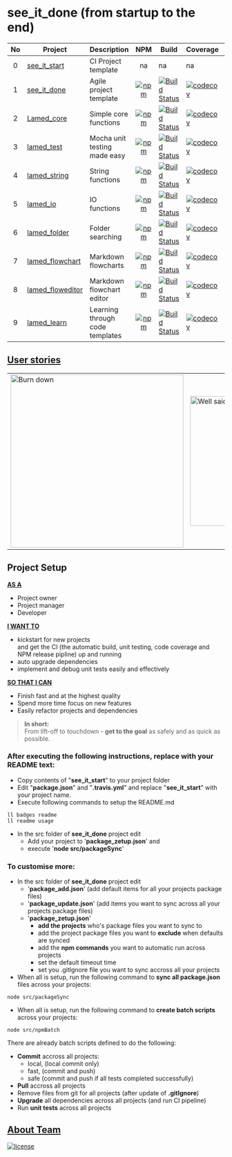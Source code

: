 # see_it_done (from startup to the end)

No | Project | Description | NPM | Build | Coverage | Quality | Downloads
:----: | ---- | ---- | :----: | ---- | ----- | ----- | :----:
 0 | [see_it_start](https://github.com/perezLamed/see_it_start) | CI Project template | na | na | na | na | na
 1 | [see_it_done](https://github.com/perezLamed/see_it_done) | Agile project template | [![npm](https://img.shields.io/npm/v/see_it_done.svg)](https://www.npmjs.org/package/see_it_done) | [![Build Status](https://travis-ci.org/perezLamed/see_it_done.svg?branch=master)](https://travis-ci.org/perezLamed/see_it_done) | [![codecov](https://codecov.io/gh/perezLamed/see_it_done/branch/master/graph/badge.svg)](https://codecov.io/gh/perezLamed/see_it_done) | [![CodeFactor](https://www.codefactor.io/repository/github/perezlamed/see_it_done/badge)](https://www.codefactor.io/repository/github/perezlamed/see_it_done) | [![downloads](http://img.shields.io/npm/dt/see_it_done.svg?style=flat)](https://www.npmjs.org/package/see_it_done)
 2 | [Lamed_core](https://github.com/perezLamed/lamed_core) | Simple core functions | [![npm](https://img.shields.io/npm/v/lamed_core.svg)](https://www.npmjs.org/package/lamed_core) | [![Build Status](https://travis-ci.org/perezLamed/lamed_core.svg?branch=master)](https://travis-ci.org/perezLamed/lamed_core) | [![codecov](https://codecov.io/gh/perezLamed/lamed_core/branch/master/graph/badge.svg)](https://codecov.io/gh/perezLamed/lamed_core) | [![CodeFactor](https://www.codefactor.io/repository/github/perezlamed/lamed_core/badge)](https://www.codefactor.io/repository/github/perezlamed/lamed_core) | [![downloads](http://img.shields.io/npm/dt/lamed_core.svg?style=flat)](https://www.npmjs.org/package/lamed_core) 
 3 | [lamed_test](https://github.com/perezLamed/lamed_test) | Mocha unit testing made easy | [![npm](https://img.shields.io/npm/v/lamed_test.svg)](https://www.npmjs.org/package/lamed_test) | [![Build Status](https://travis-ci.org/perezLamed/lamed_test.svg?branch=master)](https://travis-ci.org/perezLamed/lamed_test) | [![codecov](https://codecov.io/gh/perezLamed/lamed_test/branch/master/graph/badge.svg)](https://codecov.io/gh/perezLamed/lamed_test) | [![CodeFactor](https://www.codefactor.io/repository/github/perezlamed/lamed_test/badge)](https://www.codefactor.io/repository/github/perezlamed/lamed_test) | [![downloads](http://img.shields.io/npm/dt/lamed_test.svg?style=flat)](https://www.npmjs.org/package/lamed_test)
 4 | [lamed_string](https://github.com/perezLamed/lamed_string) | String functions | [![npm](https://img.shields.io/npm/v/lamed_string.svg)](https://www.npmjs.org/package/lamed_string) | [![Build Status](https://travis-ci.org/perezLamed/lamed_string.svg?branch=master)](https://travis-ci.org/perezLamed/lamed_string) | [![codecov](https://codecov.io/gh/perezLamed/lamed_string/branch/master/graph/badge.svg)](https://codecov.io/gh/perezLamed/lamed_string) | [![CodeFactor](https://www.codefactor.io/repository/github/perezlamed/lamed_string/badge)](https://www.codefactor.io/repository/github/perezlamed/lamed_string) | [![downloads](http://img.shields.io/npm/dt/lamed_string.svg?style=flat)](https://www.npmjs.org/package/lamed_string)
 5 | [lamed_io](https://github.com/perezLamed/lamed_io) | IO functions| [![npm](https://img.shields.io/npm/v/lamed_io.svg)](https://www.npmjs.org/package/lamed_io) | [![Build Status](https://travis-ci.org/perezLamed/lamed_io.svg?branch=master)](https://travis-ci.org/perezLamed/lamed_io) | [![codecov](https://codecov.io/gh/perezLamed/lamed_io/branch/master/graph/badge.svg)](https://codecov.io/gh/perezLamed/lamed_io) | [![CodeFactor](https://www.codefactor.io/repository/github/perezlamed/lamed_io/badge)](https://www.codefactor.io/repository/github/perezlamed/lamed_io) | [![downloads](http://img.shields.io/npm/dt/lamed_io.svg?style=flat)](https://www.npmjs.org/package/lamed_io)
 6 | [lamed_folder](https://github.com/perezLamed/lamed_folder) | Folder searching | [![npm](https://img.shields.io/npm/v/lamed_folder.svg)](https://www.npmjs.org/package/lamed_folder) | [![Build Status](https://travis-ci.org/perezLamed/lamed_folder.svg?branch=master)](https://travis-ci.org/perezLamed/lamed_folder) | [![codecov](https://codecov.io/gh/perezLamed/lamed_folder/branch/master/graph/badge.svg)](https://codecov.io/gh/perezLamed/lamed_folder) | [![CodeFactor](https://www.codefactor.io/repository/github/perezlamed/lamed_folder/badge)](https://www.codefactor.io/repository/github/perezlamed/lamed_folder) | [![downloads](http://img.shields.io/npm/dt/lamed_folder.svg?style=flat)](https://www.npmjs.org/package/lamed_folder)
 7 | [lamed_flowchart](https://github.com/perezLamed/lamed_flowchart) | Markdown flowcharts| [![npm](https://img.shields.io/npm/v/lamed_flowchart.svg)](https://www.npmjs.org/package/lamed_flowchart) | [![Build Status](https://travis-ci.org/perezLamed/lamed_flowchart.svg?branch=master)](https://travis-ci.org/perezLamed/lamed_flowchart) | [![codecov](https://codecov.io/gh/perezLamed/lamed_flowchart/branch/master/graph/badge.svg)](https://codecov.io/gh/perezLamed/lamed_flowchart) | [![CodeFactor](https://www.codefactor.io/repository/github/perezlamed/lamed_flowchart/badge)](https://www.codefactor.io/repository/github/perezlamed/lamed_flowchart) | [![downloads](http://img.shields.io/npm/dt/lamed_flowchart.svg?style=flat)](https://www.npmjs.org/package/lamed_flowchart)
 8 | [lamed_floweditor](https://github.com/perezLamed/lamed_floweditor) | Markdown flowchart editor | [![npm](https://img.shields.io/npm/v/lamed_floweditor.svg)](https://www.npmjs.org/package/lamed_floweditor) | [![Build Status](https://travis-ci.org/perezLamed/lamed_floweditor.svg?branch=master)](https://travis-ci.org/perezLamed/lamed_floweditor) | [![codecov](https://codecov.io/gh/perezLamed/lamed_floweditor/branch/master/graph/badge.svg)](https://codecov.io/gh/perezLamed/lamed_floweditor) | [![CodeFactor](https://www.codefactor.io/repository/github/perezlamed/lamed_floweditor/badge)](https://www.codefactor.io/repository/github/perezlamed/lamed_floweditor) | [![downloads](http://img.shields.io/npm/dt/lamed_floweditor.svg?style=flat)](https://www.npmjs.org/package/lamed_floweditor)
 9 | [lamed_learn](https://github.com/perezLamed/lamed_learn) | Learning through code templates| [![npm](https://img.shields.io/npm/v/lamed_learn.svg)](https://www.npmjs.org/package/lamed_learn) | [![Build Status](https://travis-ci.org/perezLamed/lamed_learn.svg?branch=master)](https://travis-ci.org/perezLamed/lamed_learn) | [![codecov](https://codecov.io/gh/perezLamed/lamed_learn/branch/master/graph/badge.svg)](https://codecov.io/gh/perezLamed/lamed_learn) | [![CodeFactor](https://www.codefactor.io/repository/github/perezlamed/lamed_learn/badge)](https://www.codefactor.io/repository/github/perezlamed/lamed_learn) | [![downloads](http://img.shields.io/npm/dt/lamed_learn.svg?style=flat)](https://www.npmjs.org/package/lamed_learn)
 
  
## [User stories](./UserStories.md)
<table>
    <tr>
        <td>
            <img src="https://github.com/perezLamed/see_it_done/raw/master/docs/pics/Burndown.png" alt="Burn down" width="400"/>
        </td>
        <td>
            <img src="https://github.com/perezLamed/see_it_done/raw/master/docs/pics/wellSaid.jpg" alt="Well said" width="300"/>
        </td>
    </tr>
</table>

## Project Setup
<u>**AS A**</u> 
- Project owner
- Project manager
- Developer

<u>**I WANT TO**</u> 
- kickstart for new projects 
<br>and get the CI (the automatic build, unit testing, code coverage and NPM release pipline) up and running
- auto upgrade dependencies
- implement and debug unit tests easily and effectively

<u>**SO THAT I CAN**</u>
- Finish fast and at the highest quality 
- Spend more time focus on new features
- Easily refactor projects and dependencies

>**In short:** <br>From lift-off to touchdown - **get to the goal** as safely and as quick as possible.

### After executing the following instructions, replace with your README text:

- Copy contents of "**see_it_start**" to your project folder
- Edit "**package.json**" and "**.travis.yml**" and replace "**see_it_start**" with your project name.
- Execute following commands to setup the README.md
  
```
ll badges readme
ll readme usage
```
- In the src folder of **see_it_done** project edit
  - Add your project to '**package_zetup.json**' and
   - execute '**node src/packageSync**'
   
### To customise more:

- In the src folder of **see_it_done** project edit
  - '**package_add.json**' (add default items for all your projects package files)
  - '**package_update.json**' (add items you want to sync across all your projects package files)
  - '**package_zetup.json**' 
    - **add the projects** who's package files you want to sync to
    - add the project package files you want to **exclude** when defaults are synced
    - add the **npm commands** you want to automatic run across projects
    - set the default timeout time
    - set you .gitIgnore file you want to sync accross all your projects
- When all is setup, run the following command to **sync all package.json** files across your projects:
```
node src/packageSync
```
- When all is setup, run the following command to **create batch scripts** across your projects:
```
node src/npmBatch
```

There are already batch scripts defined to do the following:
- **Commit** accross all projects:
  - local, (local commit only) 
  - fast, (commit and push)
  - safe (commit and push if all tests completed successfully)
- **Pull** accross all projects
- Remove files from git for all projects (after update of **.gitIgnore**)
- **Upgrade** all dependencies across all projects (and run CI pipeline)
- Run **unit tests** across all projects 

## [About Team](./team.md)

[![license](https://img.shields.io/github/license/perezLamed/see_it_done.svg?style=flat)](https://github.com/perezLamed/see_it_done)
